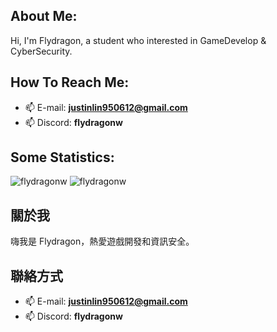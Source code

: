 ## About Me:
Hi, I'm Flydragon, a student who interested in GameDevelop & CyberSecurity.  
## How To Reach Me:
- 📫 E-mail: **justinlin950612@gmail.com**
- 📫 Discord: **flydragonw**  

## Some Statistics:
<img src="https://github-readme-stats.vercel.app/api/top-langs?username=flydragonw&show_icons=true&locale=en&layout=compact&bg_color=90,81ecec,FCFFFD" alt="flydragonw" />
<img src="https://github-readme-stats.vercel.app/api?username=flydragonw&show_icons=true&locale=en&bg_color=90,81ecec,FCFFFD" alt="flydragonw" />  


## 關於我
嗨我是 Flydragon，熱愛遊戲開發和資訊安全。<br>

## 聯絡方式
- 📫 E-mail: **justinlin950612@gmail.com**
- 📫 Discord: **flydragonw** 


